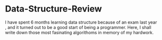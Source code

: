 # Data-Structure-Review
I have spent 6 months learning data structure because of an exam last year , and it turned out to be a good start of being a programmer.
Here, I shall write down those most fasinating algorithoms in memory of my hardwork.
